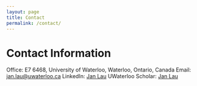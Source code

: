 ```yaml
---
layout: page
title: Contact
permalink: /contact/
---
```


# Contact Information
Office: E7 6468, University of Waterloo, Waterloo, Ontario, Canada
Email: jan.lau@uwaterloo.ca
LinkedIn: [Jan Lau](https://www.linkedin.com/in/jan-lau-203910111/)
UWaterloo Scholar: [Jan Lau](https://uwaterloo.ca/scholar/jcllau)
